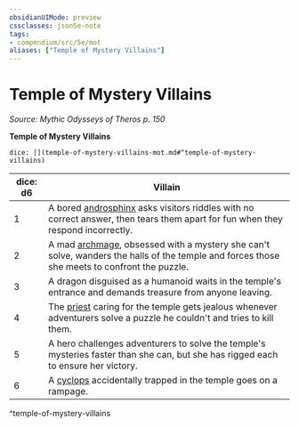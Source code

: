 ```yaml
---
obsidianUIMode: preview
cssclasses: json5e-note
tags:
- compendium/src/5e/mot
aliases: ["Temple of Mystery Villains"]
---
```

# Temple of Mystery Villains
*Source: Mythic Odysseys of Theros p. 150* 

**Temple of Mystery Villains**

`dice: [](temple-of-mystery-villains-mot.md#^temple-of-mystery-villains)`

| dice: d6 | Villain |
|----------|---------|
| 1 | A bored [androsphinx](2-Mechanics/CLI/bestiary/monstrosity/androsphinx.md) asks visitors riddles with no correct answer, then tears them apart for fun when they respond incorrectly. |
| 2 | A mad [archmage](2-Mechanics/CLI/bestiary/humanoid/archmage.md), obsessed with a mystery she can't solve, wanders the halls of the temple and forces those she meets to confront the puzzle. |
| 3 | A dragon disguised as a humanoid waits in the temple's entrance and demands treasure from anyone leaving. |
| 4 | The [priest](2-Mechanics/CLI/bestiary/humanoid/priest.md) caring for the temple gets jealous whenever adventurers solve a puzzle he couldn't and tries to kill them. |
| 5 | A hero challenges adventurers to solve the temple's mysteries faster than she can, but she has rigged each to ensure her victory. |
| 6 | A [cyclops](2-Mechanics/CLI/bestiary/giant/cyclops.md) accidentally trapped in the temple goes on a rampage. |
^temple-of-mystery-villains